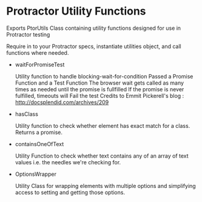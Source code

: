 # Protractor Utility Functions

Exports PtorUtils Class containing utility functions designed for use in Protractor testing

Require in to your Protractor specs, instantiate utilities object, and call functions where needed.

* waitForPromiseTest

  Utility function to handle blocking-wait-for-condition
  Passed a Promise Function and a Test Function
  The browser wait gets called as many times as needed until the promise is fullfilled
  If the promise is never fulfilled, timeouts will Fail the test
  Credits to Emmit Pickerell's blog : http://docsplendid.com/archives/209

* hasClass

  Utility function to check whether element has exact match for a class. 
  Returns a promise.

* containsOneOfText

  Utility Function to check whether text contains any of an array of text values i.e. the needles we're checking for.

* OptionsWrapper

  Utility Class for wrapping elements with multiple options and simplifying access to setting and getting those options.

